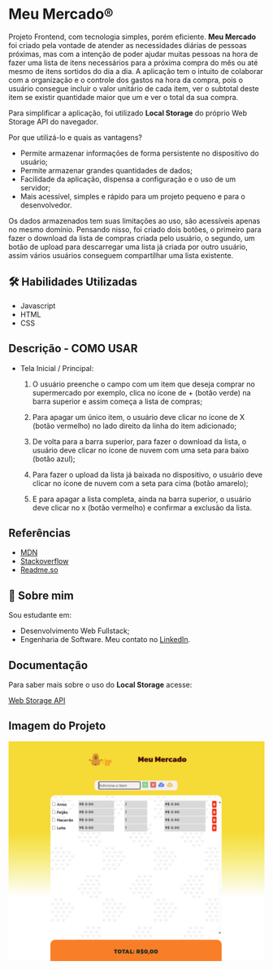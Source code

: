 
# Meu Mercado®

 Projeto Frontend, com tecnologia simples, porém eficiente. **Meu Mercado** foi criado pela vontade de atender as necessidades diárias de pessoas próximas, mas com a intenção de poder ajudar muitas pessoas na hora de fazer uma lista de itens necessários para a próxima compra do mês ou até mesmo de itens sortidos do dia a dia. A aplicação tem o intuito de colaborar com a organização e o controle dos gastos na hora da compra, pois o usuário consegue incluir o valor unitário de cada item, ver o subtotal deste item se existir quantidade maior que um e ver o total da sua compra.
 
 Para simplificar a aplicação, foi utilizado **Local Storage** do próprio Web Storage API do navegador.

Por que utilizá-lo e quais as vantagens?

 * Permite armazenar informações de forma persistente no dispositivo do usuário;
 * Permite armazenar grandes quantidades de dados;
 * Facilidade da aplicação, dispensa a configuração e o uso de um servidor;
 * Mais acessível, simples e rápido para um projeto pequeno e para o desenvolvedor.

 Os dados armazenados tem suas limitações ao uso, são acessíveis apenas no mesmo domínio. Pensando nisso, foi criado dois botões, o primeiro para fazer o download da lista de compras criada pelo usuário, o segundo, um botão de upload para descarregar uma lista já criada por outro usuário, assim vários usuários conseguem compartilhar uma lista existente.

 
## 🛠 Habilidades Utilizadas

 * Javascript
 * HTML
 * CSS


## Descrição - COMO USAR

 - Tela Inicial / Principal:

    1. O usuário preenche o campo com um item que deseja comprar no supermercado por exemplo, clica no ícone de + (botão verde) na barra superior e assim começa a lista de compras;

    2. Para apagar um único item, o usuário deve clicar no ícone de X (botão vermelho) no lado direito da linha do item adicionado;

    3. De volta para a barra superior, para fazer o download da lista, o usuário deve clicar no ícone de nuvem com uma seta para baixo (botão azul);

    4. Para fazer o upload da lista já baixada no dispositivo, o usuário deve clicar no ícone de nuvem com a seta para cima (botão amarelo);

    5. E para apagar a lista completa, ainda na barra superior, o usuário deve clicar no x (botão vermelho) e confirmar a exclusão da lista.


## Referências

 - [MDN](https://developer.mozilla.org/pt-BR/)
 - [Stackoverflow](https://stackoverflow.com/)
 - [Readme.so](https://readme.so/pt)


## 🚀 Sobre mim
 Sou estudante em: 
  - Desenvolvimento Web Fullstack;
  - Engenharia de Software.
Meu contato no [LinkedIn](https://www.linkedin.com/in/leonardoformaggio/).


## Documentação

 Para saber mais sobre o uso do **Local Storage** acesse:

[Web Storage API](https://developer.mozilla.org/en-US/docs/Web/API/Web_Storage_API)


## Imagem do Projeto
<img src="./assets/screenshot-meumercado-readme.png" />

